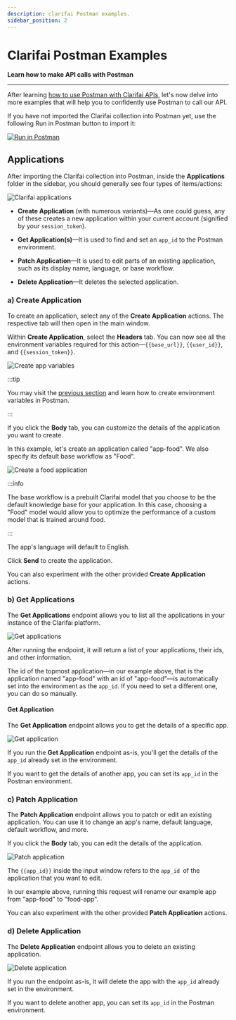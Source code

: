 ```yaml
---
description: clarifai Postman examples.
sidebar_position: 2
---
```


# Clarifai Postman Examples

**Learn how to make API calls with Postman**
<hr />

After learning [how to use Postman with Clarifai APIs](https://docs.clarifai.com/api-guide/api-overview/helpful-api-resources/using-postman-with-clarifai-apis), let's now delve into more examples that will help you to confidently use Postman to call our API. 

If you have not imported the Clarifai collection into Postman yet, use the following Run in Postman button to import it: 

[![Run in Postman](https://run.pstmn.io/button.svg)](https://app.getpostman.com/run-collection/8c7850b96f74d0fc03c0)

## Applications

After importing the Clarifai collection into Postman, inside the **Applications** folder in the sidebar, you should generally see four types of items/actions:

![Clarifai applications](/img/postman/clarifai_applications.png)

- **Create Application** (with numerous variants)—As one could guess, any of these creates a new application within your current account (signified by your `session_token`).

- **Get Application(s)**—It is used to find and set an `app_id` to the Postman environment.

- **Patch Application**—It is used to edit parts of an existing application, such as its display name, language, or base workflow.

- **Delete Application**—It deletes the selected application.

### a) Create Application

To create an application, select any of the **Create Application** actions. The respective tab will then open in the main window. 

Within **Create Application**, select the **Headers** tab. You can now see all the environment variables required for this action—`{{base_url}}`, `{{user_id}}`, and `{{session_token}}`. 

![Create app variables](/img/postman/create_app_variables.png)

:::tip

You may visit the [previous section](https://docs.clarifai.com/api-guide/api-overview/helpful-api-resources/using-postman-with-clarifai-apis#setting-up-postman-environment) and learn how to create environment variables in Postman. 

:::

If you click the **Body** tab, you can customize the details of the application you want to create. 

In this example, let's create an application called "app-food". We also specify its default base workflow as "Food". 

![Create a food application](/img/postman/create_food_application.png)

:::info

The base workflow is a prebuilt Clarifai model that you choose to be the default knowledge base for your application. In this case, choosing a "Food" model would allow you to optimize the performance of a custom model that is trained around food. 

:::

The app's language will default to English. 

Click **Send** to create the application. 

You can also experiment with the other provided **Create Application** actions. 

### b) Get Applications

The **Get Applications** endpoint allows you to list all the applications in your instance of the Clarifai platform. 

![Get applications](/img/postman/get_applications.png)

After running the endpoint, it will return a list of your applications, their ids, and other information. 

The id of the topmost application—in our example above, that is the application named "app-food" with an id of "app-food"—is automatically set into the environment as the `app_id`. If you need to set a different one, you can do so manually.

#### Get Application

The **Get Application** endpoint allows you to get the details of a specific app.

![Get application](/img/postman/get_application.png)

If you run the **Get Application** endpoint as-is, you'll get the details of the `app_id` already set in the environment. 

If you want to get the details of another app, you can set its `app_id` in the Postman environment. 

### c) Patch Application

The **Patch Application** endpoint allows you to patch or edit an existing application. You can use it to change an app's name, default language, default workflow, and more.

If you click the **Body** tab, you can edit the details of the application. 

![Patch application](/img/postman/patch_application.png)

The `{{app_id}}` inside the input window refers to the `app_id `of the application that you want to edit.

In our example above, running this request will rename our example app from "app-food" to "food-app".

You can also experiment with the other provided **Patch Application** actions. 

### d) Delete Application

The **Delete Application** endpoint allows you to delete an existing application.

![Delete application](/img/postman/delete_application.png)

If you run the endpoint as-is, it will delete the app with the `app_id` already set in the environment. 

If you want to delete another app, you can set its `app_id` in the Postman environment. 





